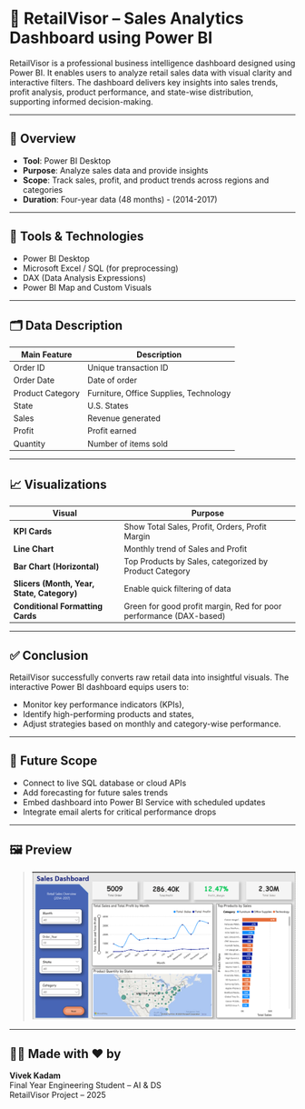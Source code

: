 # 🧠 RetailVisor – Sales Analytics Dashboard using Power BI

RetailVisor is a professional business intelligence dashboard designed using Power BI. It enables users to analyze retail sales data with visual clarity and interactive filters. The dashboard delivers key insights into sales trends, profit analysis, product performance, and state-wise distribution, supporting informed decision-making.

---

## 🚀 Overview

- **Tool**: Power BI Desktop  
- **Purpose**: Analyze sales data and provide insights  
- **Scope**: Track sales, profit, and product trends across regions and categories  
- **Duration**: Four-year data (48 months) - (2014-2017)

---

## 🔧 Tools & Technologies

- Power BI Desktop  
- Microsoft Excel / SQL (for preprocessing)  
- DAX (Data Analysis Expressions)  
- Power BI Map and Custom Visuals

---

## 🗂️ Data Description

| Main Feature     | Description                              |
|------------------|------------------------------------------|
| Order ID         | Unique transaction ID                    |
| Order Date       | Date of order                            |
| Product Category | Furniture, Office Supplies, Technology   |
| State            | U.S. States                              |
| Sales            | Revenue generated                        |
| Profit           | Profit earned                            |
| Quantity         | Number of items sold                     |

---

## 📈 Visualizations

| Visual                          | Purpose                                                                 |
|----------------------------------|-------------------------------------------------------------------------|
| **KPI Cards**                   | Show Total Sales, Profit, Orders, Profit Margin                         |
| **Line Chart**                 | Monthly trend of Sales and Profit                                       |
| **Bar Chart (Horizontal)**     | Top Products by Sales, categorized by Product Category                  |
| **Slicers (Month, Year, State, Category)** | Enable quick filtering of data                              |
| **Conditional Formatting Cards**| Green for good profit margin, Red for poor performance (DAX-based)     |

---

## ✅ Conclusion

RetailVisor successfully converts raw retail data into insightful visuals. The interactive Power BI dashboard equips users to:
- Monitor key performance indicators (KPIs),
- Identify high-performing products and states,
- Adjust strategies based on monthly and category-wise performance.

---

## 🔮 Future Scope

- Connect to live SQL database or cloud APIs  
- Add forecasting for future sales trends  
- Embed dashboard into Power BI Service with scheduled updates  
- Integrate email alerts for critical performance drops

---

## 🖼️ Preview

> ![Sales Dashboard Screenshot](./img1.png)

---

## 👨‍💻 Made with ❤️ by
**Vivek Kadam**  
Final Year Engineering Student – AI & DS  
RetailVisor Project – 2025

